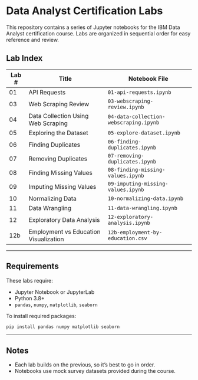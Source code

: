 # Data Analyst Certification Labs

This repository contains a series of Jupyter notebooks for the IBM Data Analyst certification course. Labs are organized in sequential order for easy reference and review.

## Lab Index

| Lab # | Title                                  | Notebook File                          |
|-------|----------------------------------------|----------------------------------------|
| 01    | API Requests                           | `01-api-requests.ipynb`                |
| 03    | Web Scraping Review                    | `03-webscraping-review.ipynb`          |
| 04    | Data Collection Using Web Scraping     | `04-data-collection-webscraping.ipynb` |
| 05    | Exploring the Dataset                  | `05-explore-dataset.ipynb`             |
| 06    | Finding Duplicates                     | `06-finding-duplicates.ipynb`          |
| 07    | Removing Duplicates                    | `07-removing-duplicates.ipynb`         |
| 08    | Finding Missing Values                 | `08-finding-missing-values.ipynb`      |
| 09    | Imputing Missing Values                | `09-imputing-missing-values.ipynb`     |
| 10    | Normalizing Data                       | `10-normalizing-data.ipynb`            |
| 11    | Data Wrangling                         | `11-data-wrangling.ipynb`              |
| 12    | Exploratory Data Analysis              | `12-exploratory-analysis.ipynb`        |
| 12b   | Employment vs Education Visualization  | `12b-employment-by-education.csv`      |

---

## Requirements

These labs require:
- Jupyter Notebook or JupyterLab
- Python 3.8+
- `pandas`, `numpy`, `matplotlib`, `seaborn`

To install required packages:

```bash
pip install pandas numpy matplotlib seaborn
````
---

## Notes

* Each lab builds on the previous, so it’s best to go in order.
* Notebooks use mock survey datasets provided during the course.

```
